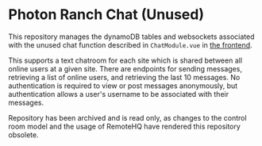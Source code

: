 # Photon Ranch Chat (Unused)

This repository manages the dynamoDB tables and websockets associated with the unused chat function described in `ChatModule.vue` in [the frontend](https://github.com/LCOGT/ptr_ui).

This supports a text chatroom for each site which is shared between all online users at a given site. 
There are endpoints for sending messages, retrieving a list of online users, and retrieving the last 10 
messages. No authentication is required to view or post messages anonymously, but authentication allows 
a user's username to be associated with their messages.

Repository has been archived and is read only, as changes to the control room model and the usage of 
RemoteHQ have rendered this repository obsolete.